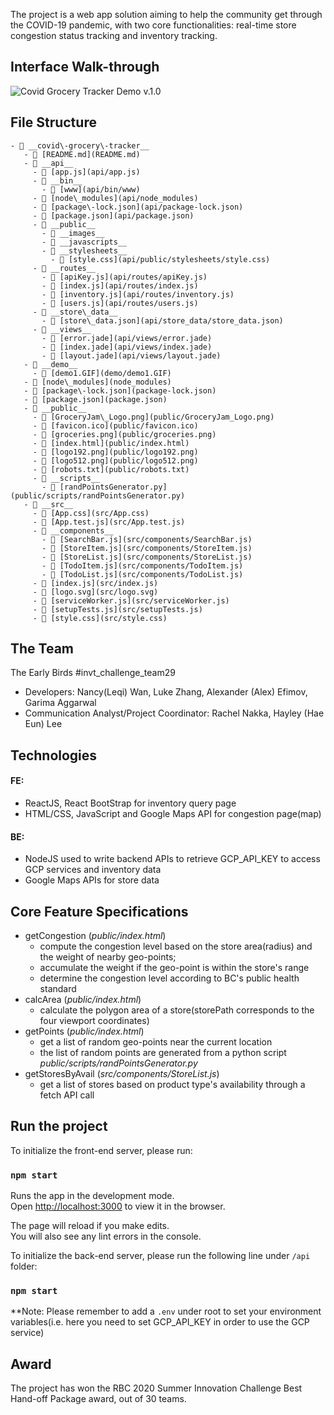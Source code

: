 The project is a web app solution aiming to help the community get through the COVID-19 pandemic, with two core functionalities: real-time store congestion status tracking and inventory tracking.

## Interface Walk-through
![Covid Grocery Tracker Demo v.1.0](demo/demo1.GIF)

## File Structure
```
- 📂 __covid\-grocery\-tracker__
   - 📄 [README.md](README.md)
   - 📂 __api__
     - 📄 [app.js](api/app.js)
     - 📂 __bin__
       - 📄 [www](api/bin/www)
     - 📄 [node\_modules](api/node_modules)
     - 📄 [package\-lock.json](api/package-lock.json)
     - 📄 [package.json](api/package.json)
     - 📂 __public__
       - 📂 __images__
       - 📂 __javascripts__
       - 📂 __stylesheets__
         - 📄 [style.css](api/public/stylesheets/style.css)
     - 📂 __routes__
       - 📄 [apiKey.js](api/routes/apiKey.js)
       - 📄 [index.js](api/routes/index.js)
       - 📄 [inventory.js](api/routes/inventory.js)
       - 📄 [users.js](api/routes/users.js)
     - 📂 __store\_data__
       - 📄 [store\_data.json](api/store_data/store_data.json)
     - 📂 __views__
       - 📄 [error.jade](api/views/error.jade)
       - 📄 [index.jade](api/views/index.jade)
       - 📄 [layout.jade](api/views/layout.jade)
   - 📂 __demo__
     - 📄 [demo1.GIF](demo/demo1.GIF)
   - 📄 [node\_modules](node_modules)
   - 📄 [package\-lock.json](package-lock.json)
   - 📄 [package.json](package.json)
   - 📂 __public__
     - 📄 [GroceryJam\_Logo.png](public/GroceryJam_Logo.png)
     - 📄 [favicon.ico](public/favicon.ico)
     - 📄 [groceries.png](public/groceries.png)
     - 📄 [index.html](public/index.html)
     - 📄 [logo192.png](public/logo192.png)
     - 📄 [logo512.png](public/logo512.png)
     - 📄 [robots.txt](public/robots.txt)
     - 📂 __scripts__
       - 📄 [randPointsGenerator.py](public/scripts/randPointsGenerator.py)
   - 📂 __src__
     - 📄 [App.css](src/App.css)
     - 📄 [App.test.js](src/App.test.js)
     - 📂 __components__
       - 📄 [SearchBar.js](src/components/SearchBar.js)
       - 📄 [StoreItem.js](src/components/StoreItem.js)
       - 📄 [StoreList.js](src/components/StoreList.js)
       - 📄 [TodoItem.js](src/components/TodoItem.js)
       - 📄 [TodoList.js](src/components/TodoList.js)
     - 📄 [index.js](src/index.js)
     - 📄 [logo.svg](src/logo.svg)
     - 📄 [serviceWorker.js](src/serviceWorker.js)
     - 📄 [setupTests.js](src/setupTests.js)
     - 📄 [style.css](src/style.css)
```
## The Team
The Early Birds #invt_challenge_team29
- Developers: Nancy(Leqi) Wan, Luke Zhang, Alexander (Alex) Efimov, Garima Aggarwal
- Communication Analyst/Project Coordinator: Rachel Nakka, Hayley (Hae Eun) Lee

## Technologies
#### FE:
- ReactJS, React BootStrap for inventory query page
- HTML/CSS, JavaScript and Google Maps API for congestion page(map)
#### BE:
- NodeJS used to write backend APIs to retrieve GCP_API_KEY to access GCP services and inventory data
- Google Maps APIs for store data

 ## Core Feature Specifications

 - getCongestion (*public/index.html*)
	 - compute the congestion level based on the store area(radius) and the weight of nearby geo-points; 
	 - accumulate the weight if the geo-point is within the store's range
	 - determine the congestion level according to BC's public health standard
 - calcArea (*public/index.html*)
	 - calculate the polygon area of a store(storePath corresponds to the four viewport coordinates)  
 - getPoints (*public/index.html*)
	 - get a list of random geo-points near the current location
	 - the list of random points are generated from a python script *public/scripts/randPointsGenerator.py*
 - getStoresByAvail (*src/components/StoreList.js*)
	 - get a list of stores based on product type's availability through a fetch API call

## Run the project
To initialize the front-end server, please run:

### `npm start`

Runs the app in the development mode.<br />
Open [http://localhost:3000](http://localhost:3000) to view it in the browser.

The page will reload if you make edits.<br />
You will also see any lint errors in the console.

To initialize the back-end server, please run the following line under `/api` folder:

### `npm start`

**Note: Please remember to add a `.env` under root to set your environment variables(i.e. here you need to set GCP_API_KEY in order to use the GCP service)

## Award
The project has won the RBC 2020 Summer Innovation Challenge Best Hand-off Package award, out of 30 teams.

